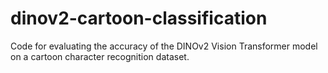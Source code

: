 # dinov2-cartoon-classification
Code for evaluating the accuracy of the DINOv2 Vision Transformer model on a cartoon character recognition dataset.
